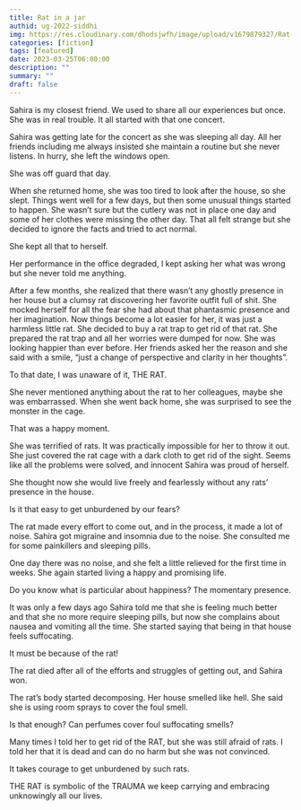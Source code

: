```yaml
---
title: Rat in a jar
authid: ug-2022-siddhi
img: https://res.cloudinary.com/dhodsjwfh/image/upload/v1679879327/Rat-in-jar_zze9le.png
categories: [fiction]
tags: [featured]
date: 2023-03-25T06:00:00
description: ""
summary: ""
draft: false
---
```


Sahira is my closest friend. We used to share all our experiences but once. She was in real trouble. It all started with that one concert.

Sahira was getting late for the concert as she was sleeping all day. All her friends including me always insisted she maintain a routine but she never listens. In hurry, she left the windows open.

She was off guard that day.

When she returned home, she was too tired to look after the house, so she slept. Things went well for a few days, but then some unusual things started to happen. She wasn’t sure but the cutlery was not in place one day and some of her clothes were missing the other day. That all felt strange but she decided to ignore the facts and tried to act normal.

She kept all that to herself.

Her performance in the office degraded, I kept asking her what was wrong but she never told me anything.

After a few months, she realized that there wasn’t any ghostly presence in her house but a clumsy rat discovering her favorite outfit full of shit. She mocked herself for all the fear she had about that phantasmic presence and her imagination. Now things become a lot easier for her, it was just a harmless little rat. She decided to buy a rat trap to get rid of that rat. She prepared the rat trap and all her worries were dumped for now. She was looking happier than ever before. Her friends asked her the reason and she said with a smile, “just a change of perspective and clarity in her thoughts”.

To that date, I was unaware of it, THE RAT.

She never mentioned anything about the rat to her colleagues, maybe she was embarrassed. When she went back home, she was surprised to see the monster in the cage.

That was a happy moment.

She was terrified of rats. It was practically impossible for her to throw it out. She just covered the rat cage with a dark cloth to get rid of the sight. Seems like all the problems were solved, and innocent Sahira was proud of herself.

She thought now she would live freely and fearlessly without any rats’ presence in the house.

Is it that easy to get unburdened by our fears?

The rat made every effort to come out, and in the process, it made a lot of noise. Sahira got migraine and insomnia due to the noise. She consulted me for some painkillers and sleeping pills.

One day there was no noise, and she felt a little relieved for the first time in weeks. She again started living a happy and promising life.

Do you know what is particular about happiness? The momentary presence.

It was only a few days ago Sahira told me that she is feeling much better and that she no more require sleeping pills, but now she complains about nausea and vomiting all the time. She started saying that being in that house feels suffocating.

It must be because of the rat!

The rat died after all of the efforts and struggles of getting out, and Sahira won.

The rat’s body started decomposing. Her house smelled like hell. She said she is using room sprays to cover the foul smell.

Is that enough? Can perfumes cover foul suffocating smells?

Many times I told her to get rid of the RAT, but she was still afraid of rats. I told her that it is dead and can do no harm but she was not convinced.

It takes courage to get unburdened by such rats.

THE RAT is symbolic of the TRAUMA we keep carrying and embracing unknowingly all our lives.
